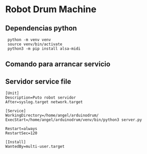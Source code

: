 # Robot Drum Machine

## Dependencias python

```shell
 python -m venv venv 
 source venv/bin/activate
 python3 -m pip install alsa-midi
```

## Comando para arrancar servicio


## Servidor service file

```
[Unit]
Description=Puto robot servidor
After=syslog.target network.target

[Service]
WorkingDirectory=/home/angel/arduinodrum/
ExecStart=/home/angel/arduinodrum/venv/bin/python3 server.py 

Restart=always
RestartSec=120

[Install]
WantedBy=multi-user.target
```